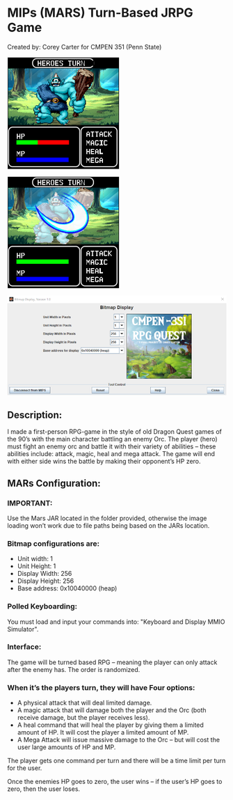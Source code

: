 # MIPs (MARS) Turn-Based JRPG Game
Created by: Corey Carter
for CMPEN 351 (Penn State)

![Gameplay Heroes turn](./readme_images/image-1.png)

![THe hero attacks](./readme_images/image-2.png)

![menu/MARs interface](./readme_images/image.png)

## Description:
I made a first-person RPG-game in the style of old Dragon Quest games of the 90’s with the main
character battling an enemy Orc. The player (hero) must fight an enemy orc and battle it
with their variety of abilities – these abilities include: attack, magic, heal and mega
attack. The game will end with either side wins the battle by making their opponent’s
HP zero.

## MARs Configuration:
### IMPORTANT: 
Use the Mars JAR located in the folder provided, otherwise the image loading won’t work due to file paths being based on the JARs location.

### Bitmap configurations are:
* Unit width: 1
* Unit Height: 1
* Display Width: 256
* Display Height: 256
* Base address: 0x10040000 (heap)

### Polled Keyboarding: 
You must load and input your commands into: "Keyboard and Display MMIO Simulator".

### Interface:
The game will be turned based RPG – meaning the player can only attack after the
enemy has. The order is randomized.

### When it’s the players turn, they will have Four options:
* A physical attack that will deal limited damage.
* A magic attack that will damage both the player and the Orc (both receive
damage, but the player receives less).
* A heal command that will heal the player by giving them a limited amount of
HP. It will cost the player a limited amount of MP.
* A Mega Attack will issue massive damage to the Orc – but will cost the user
large amounts of HP and MP.

The player gets one command per turn and there will be a time limit per turn for the
user.

Once the enemies HP goes to zero, the user wins – if the user’s HP goes to zero, then
the user loses.


